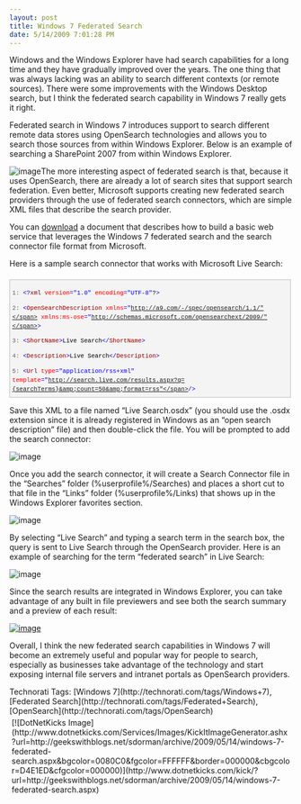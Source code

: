 ```yaml
---
layout: post
title: Windows 7 Federated Search
date: 5/14/2009 7:01:28 PM
---
```


Windows and the Windows Explorer have had search capabilities for a long time and they have gradually improved over the years. The one thing that was always lacking was an ability to search different contexts (or remote sources). There were some improvements with the Windows Desktop search, but I think the federated search capability in Windows 7 really gets it right.

Federated search in Windows 7 introduces support to search different remote data stores using OpenSearch technologies and allows you to search those sources from within Windows Explorer. Below is an example of searching a SharePoint 2007 from within Windows Explorer.

![image](http://gwb.blob.core.windows.net/sdorman/WindowsLiveWriter/Windows7FederatedSearch_10B84/image_14.png "image")The more interesting aspect of federated search is that, because it uses OpenSearch, there are already a lot of search sites that support search federation. Even better, Microsoft supports creating new federated search providers through the use of federated search connectors, which are simple XML files that describe the search provider.

You can [download](http://www.microsoft.com/downloads/details.aspx?FamilyID=C709A596-A9E9-49E7-BCD4-319664929317&displaylang=en) a document that describes how to build a basic web service that leverages the Windows 7 federated search and the search connector file format from Microsoft.

Here is a sample search connector that works with Microsoft Live Search:
  <div style="border-bottom: silver 1px solid; text-align: left; border-left: silver 1px solid; padding-bottom: 4px; line-height: 12pt; background-color: #f4f4f4; margin: 20px 0px 10px; padding-left: 4px; width: 97.5%; padding-right: 4px; font-family: 'Courier New', courier, monospace; direction: ltr; max-height: 200px; font-size: 8pt; overflow: auto; border-top: silver 1px solid; cursor: text; border-right: silver 1px solid; padding-top: 4px" id="codeSnippetWrapper">   <div style="border-bottom-style: none; text-align: left; padding-bottom: 0px; line-height: 12pt; border-right-style: none; background-color: #f4f4f4; padding-left: 0px; width: 100%; padding-right: 0px; font-family: 'Courier New', courier, monospace; direction: ltr; border-top-style: none; color: black; font-size: 8pt; border-left-style: none; overflow: visible; padding-top: 0px" id="codeSnippet">     

<span style="color: #606060" id="lnum1">   1:</span> <span style="color: #0000ff"><?</span><span style="color: #800000">xml</span> <span style="color: #ff0000">version</span><span style="color: #0000ff">="1.0"</span> <span style="color: #ff0000">encoding</span><span style="color: #0000ff">="UTF-8"</span>?<span style="color: #0000ff">></span>

<span style="color: #606060" id="lnum2">   2:</span> <span style="color: #0000ff"><</span><span style="color: #800000">OpenSearchDescription</span> <span style="color: #ff0000">xmlns</span><span style="color: #0000ff">="http://a9.com/-/spec/opensearch/1.1/"</span> <span style="color: #ff0000">xmlns:ms-ose</span><span style="color: #0000ff">="http://schemas.microsoft.com/opensearchext/2009/"</span><span style="color: #0000ff">></span>

<span style="color: #606060" id="lnum3">   3:</span>     <span style="color: #0000ff"><</span><span style="color: #800000">ShortName</span><span style="color: #0000ff">></span>Live Search<span style="color: #0000ff"></</span><span style="color: #800000">ShortName</span><span style="color: #0000ff">></span> 

<span style="color: #606060" id="lnum4">   4:</span>     <span style="color: #0000ff"><</span><span style="color: #800000">Description</span><span style="color: #0000ff">></span>Live Search<span style="color: #0000ff"></</span><span style="color: #800000">Description</span><span style="color: #0000ff">></span>

<span style="color: #606060" id="lnum5">   5:</span>     <span style="color: #0000ff"><</span><span style="color: #800000">Url</span> <span style="color: #ff0000">type</span><span style="color: #0000ff">="application/rss+xml"</span> <span style="color: #ff0000">template</span><span style="color: #0000ff">="http://search.live.com/results.aspx?q={searchTerms}&amp;count=50&amp;format=rss"</span><span style="color: #0000ff">/></span>

<span style="color: #606060" id="lnum6">   6:</span> <span style="color: #0000ff"></</span><span style="color: #800000">OpenSearchDescription</span><span style="color: #0000ff">></span>

</div>
</div>



Save this XML to a file named “Live Search.osdx” (you should use the .osdx extension since it is already registered in Windows as an “open search description” file) and then double-click the file. You will be prompted to add the search connector:

![image](http://gwb.blob.core.windows.net/sdorman/WindowsLiveWriter/Windows7FederatedSearch_10B84/image_13.png "image") 

Once you add the search connector, it will create a Search Connector file in the “Searches” folder (%userprofile%/Searches) and places a short cut to that file in the “Links” folder (%userprofile%/Links) that shows up in the Windows Explorer favorites section.

![image](http://gwb.blob.core.windows.net/sdorman/WindowsLiveWriter/Windows7FederatedSearch_10B84/image_12.png "image") 

By selecting “Live Search” and typing a search term in the search box, the query is sent to Live Search through the OpenSearch provider. Here is an example of searching for the term “federated search” in Live Search:

![image](http://gwb.blob.core.windows.net/sdorman/WindowsLiveWriter/Windows7FederatedSearch_10B84/image_11.png "image") 

Since the search results are integrated in Windows Explorer, you can take advantage of any built in file previewers and see both the search summary and a preview of each result:

[![image](http://gwb.blob.core.windows.net/sdorman/WindowsLiveWriter/Windows7FederatedSearch_10B84/image_thumb_5.png "image")](http://gwb.blob.core.windows.net/sdorman/WindowsLiveWriter/Windows7FederatedSearch_10B84/image_16.png) 

Overall, I think the new federated search capabilities in Windows 7 will become an extremely useful and popular way for people to search, especially as businesses take advantage of the technology and start exposing internal file servers and intranet portals as OpenSearch providers.


<div style="padding-bottom: 0px; margin: 0px; padding-left: 0px; padding-right: 0px; display: inline; float: none; padding-top: 0px" id="scid:0767317B-992E-4b12-91E0-4F059A8CECA8:8b8b244a-0f0b-440a-b3ca-fae5663046fd" class="wlWriterSmartContent">Technorati Tags: [Windows 7](http://technorati.com/tags/Windows+7),[Federated Search](http://technorati.com/tags/Federated+Search),[OpenSearch](http://technorati.com/tags/OpenSearch)</div><div class="wlWriterHeaderFooter" style="text-align:left; margin:0px; padding:4px 4px 4px 4px;">[![DotNetKicks Image](http://www.dotnetkicks.com/Services/Images/KickItImageGenerator.ashx?url=http://geekswithblogs.net/sdorman/archive/2009/05/14/windows-7-federated-search.aspx&bgcolor=0080C0&fgcolor=FFFFFF&border=000000&cbgcolor=D4E1ED&cfgcolor=000000)](http://www.dotnetkicks.com/kick/?url=http://geekswithblogs.net/sdorman/archive/2009/05/14/windows-7-federated-search.aspx)</div>
